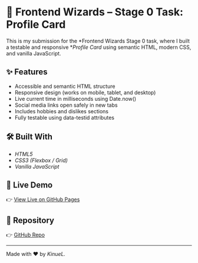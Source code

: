 # 🚀 Frontend Wizards – Stage 0 Task: Profile Card

This is my submission for the *Frontend Wizards Stage 0 task, where I built a testable and responsive **Profile Card* using semantic HTML, modern CSS, and vanilla JavaScript.

## ✨ Features
- Accessible and semantic HTML structure  
- Responsive design (works on mobile, tablet, and desktop)  
- Live current time in milliseconds using Date.now()  
- Social media links open safely in new tabs  
- Includes hobbies and dislikes sections  
- Fully testable using data-testid attributes

## 🛠 Built With
- *HTML5*
- *CSS3 (Flexbox / Grid)*
- *Vanilla JavaScript*

## 🔗 Live Demo
👉 [View Live on GitHub Pages](https://kinuel.github.io/frontend-wizards-profile-card/)

## 📁 Repository
👉 [GitHub Repo](https://github.com/kinuel/frontend-wizards-profile-card)

---

Made with ❤ by *KinueL.*
